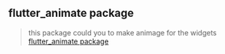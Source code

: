 ## flutter_animate package 
>this package could you to make animage for 
the widgets 
> [flutter_animate package](https://pub.dev/packages/flutter_animate   "flutter_animate")